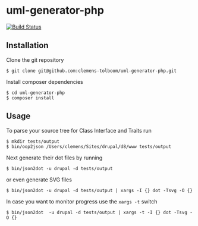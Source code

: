 uml-generator-php
=================

[![Build Status](https://travis-ci.org/clemens-tolboom/uml-generator-php.svg?branch=master)](https://travis-ci.org/clemens-tolboom/uml-generator-php)

Installation
------------
Clone the git repository
```
$ git clone git@github.com:clemens-tolboom/uml-generator-php.git
```
Install composer dependencies
```
$ cd uml-generator-php
$ composer install
```

Usage
-----
To parse your source tree for Class Interface and Traits run

```
$ mkdir tests/output
$ bin/oop2json /Users/clemens/Sites/drupal/d8/www tests/output
```

Next generate their dot files by running

```
$ bin/json2dot -u drupal -d tests/output
```

or even generate SVG files

```
$ bin/json2dot -u drupal -d tests/output | xargs -I {} dot -Tsvg -O {}
```

In case you want to monitor progress use the `xargs -t` switch

```
$ bin/json2dot  -u drupal -d tests/output | xargs -t -I {} dot -Tsvg -O {}
```
